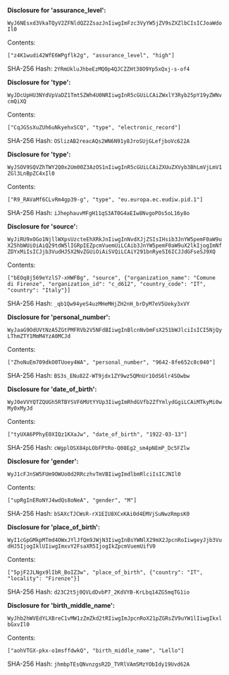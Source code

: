 **Disclosure for 'assurance_level':**

```
WyJ6NEsxd3VkaTQyV2ZFNldQZ2ZsazJnIiwgImFzc3VyYW5jZV9sZXZlbCIsICJoaWdo
Il0
```

Contents:

```
["z4K1wudi42WfE6WPgflk2g", "assurance_level", "high"]
```

SHA-256 Hash: `2YRmUkluJhbeEzMQ0p4QJCZZHt38O9Yp5xQxj-s-of4`

**Disclosure for 'type':**

```
WyJDcUpHU3NYdVpVaDZ1Tmt5ZWh4U0NRIiwgInR5cGUiLCAiZWxlY3Ryb25pY19yZWNv
cmQiXQ
```

Contents:

```
["CqJGSsXuZUh6uNkyehxSCQ", "type", "electronic_record"]
```

SHA-256 Hash: `OSlizAB2reacAQs2WN6N91y8JroSUjGLefjboVc622A`

**Disclosure for 'type':**

```
WyJSOV9SQVZhTWY2Q0x2Um00Z3AzOS1nIiwgInR5cGUiLCAiZXUuZXVyb3BhLmVjLmV1
ZGl3LnBpZC4xIl0
```

Contents:

```
["R9_RAVaMf6CLvRm4gp39-g", "type", "eu.europa.ec.eudiw.pid.1"]
```

SHA-256 Hash: `iJhephauvMFgH11qS3AT0G4aEIw8NvgoPOs5oL16y8o`

**Disclosure for 'source':**

```
WyJiRU9xOGo1NjllWXpsUzcteEhXRkJnIiwgInNvdXJjZSIsIHsib3JnYW5pemF0aW9u
X25hbWUiOiAiQ29tdW5lIGRpIEZpcmVuemUiLCAib3JnYW5pemF0aW9uX2lkIjogImNf
ZDYxMiIsICJjb3VudHJ5X2NvZGUiOiAiSVQiLCAiY291bnRyeSI6ICJJdGFseSJ9XQ
```

Contents:

```
["bEOq8j569eYzlS7-xHWFBg", "source", {"organization_name": "Comune
di Firenze", "organization_id": "c_d612", "country_code": "IT",
"country": "Italy"}]
```

SHA-256 Hash: `_qb1Qw94yeS4uzMHeMHjZH2nH_brDyM7eV5Ueky3xVY`

**Disclosure for 'personal_number':**

```
WyJaaG9OdUVtNzA5ZGtPMFRVb2V5NFdBIiwgInBlcnNvbmFsX251bWJlciIsICI5NjQy
LThmZTY1MmM4YzA0MCJd
```

Contents:

```
["ZhoNuEm709dkO0TUoey4WA", "personal_number", "9642-8fe652c8c040"]
```

SHA-256 Hash: `BS3s_ENu82Z-WT9jdx1ZY9wz5QMnUr1OdS6lr4SOwbw`

**Disclosure for 'date_of_birth':**

```
WyJ0eVVYQTZQUGh5RTBYSVF6MUtYYUp3IiwgImRhdGVfb2ZfYmlydGgiLCAiMTkyMi0w
My0xMyJd
```

Contents:

```
["tyUXA6PPhyE0XIQz1KXaJw", "date_of_birth", "1922-03-13"]
```

SHA-256 Hash: `cWgplOSX84pLObFPtRo-Q08Eg2_sm4pNEmP_Dc5FZlw`

**Disclosure for 'gender':**

```
WyJ1cFJnSW5FUm9OWUo0d2RRczhvTmVBIiwgImdlbmRlciIsICJNIl0
```

Contents:

```
["upRgInERoNYJ4wdQs8oNeA", "gender", "M"]
```

SHA-256 Hash: `bSAXcTJCWsR-rX1EIU8XCxKAi0d4EMVjSuNwzRmpsK0`

**Disclosure for 'place_of_birth':**

```
WyI1cGpGMkpMTmd4OWxJYlJfQm9JWjN3IiwgInBsYWNlX29mX2JpcnRoIiwgeyJjb3Vu
dHJ5IjogIklUIiwgImxvY2FsaXR5IjogIkZpcmVuemUifV0
```

Contents:

```
["5pjF2JLNgx9lIbR_BoIZ3w", "place_of_birth", {"country": "IT",
"locality": "Firenze"}]
```

SHA-256 Hash: `d23C2t5j0QVLdDvbP7_2KdVYB-KrLbq14ZG5mqTG1io`

**Disclosure for 'birth_middle_name':**

```
WyJhb2hWVEdYLXBreC1vMW1zZmZkd2tRIiwgImJpcnRoX21pZGRsZV9uYW1lIiwgIkxl
bGxvIl0
```

Contents:

```
["aohVTGX-pkx-o1msffdwkQ", "birth_middle_name", "Lello"]
```

SHA-256 Hash: `jhmbpTEsQNvnzgsR2D_TVRlVAmSMzYObIdy19Uvd62A`